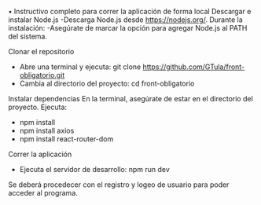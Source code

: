 • Instructivo completo para correr la aplicación de forma local
Descargar e instalar Node.js
-Descarga Node.js desde https://nodejs.org/.
Durante la instalación:
-Asegúrate de marcar la opción para agregar Node.js al PATH del sistema.

Clonar el repositorio
- Abre una terminal y ejecuta:
git clone https://github.com/GTula/front-obligatorio.git
- Cambia al directorio del proyecto:
cd front-obligatorio

Instalar dependencias
En la terminal, asegúrate de estar en el directorio del proyecto. Ejecuta:
- npm install
- npm install axios
- npm install react-router-dom

Correr la aplicación
- Ejecuta el servidor de desarrollo:
npm run dev

Se deberá procedecer con el registro y logeo de usuario para poder acceder al programa.
